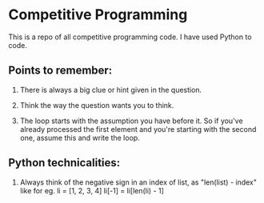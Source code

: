# Competitive Programming
This is a repo of all competitive programming code. I have used Python to code.

## Points to remember:

1. There is always a big clue or hint given in the question. 

2. Think the way the question wants you to think. 

3. The loop starts with the assumption you have before it. So if you've already processed the first element and you're starting with the second one, assume this and write the loop.

## Python technicalities:

1. Always think of the negative sign in an index of list, as "len(list) - index" like for eg. 
   li = [1, 2, 3, 4]
   li[-1] = li[len(li) - 1]
   